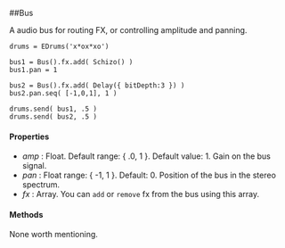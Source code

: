 ##Bus

A audio bus for routing FX, or controlling amplitude and panning.

```
drums = EDrums('x*ox*xo')

bus1 = Bus().fx.add( Schizo() )
bus1.pan = 1

bus2 = Bus().fx.add( Delay({ bitDepth:3 }) )
bus2.pan.seq( [-1,0,1], 1 )

drums.send( bus1, .5 )
drums.send( bus2, .5 )
```

#### Properties

* _amp_ : Float. Default range: { .0, 1 }. Default value: 1. Gain on the bus signal.
* _pan_  : Float range: { -1, 1 }. Default: 0. Position of the bus in the stereo spectrum.
* _fx_ : Array. You can `add` or `remove` fx from the bus using this array.

#### Methods

None worth mentioning.
